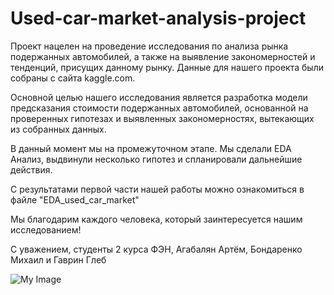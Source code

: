 # Used-car-market-analysis-project

Проект нацелен на проведение исследования по анализа рынка подержанных автомобилей, а также на выявление закономерностей и тенденций, присущих данному рынку. Данные для нашего проекта были собраны с сайта kaggle.com.

Основной целью нашего исследования является разработка модели предсказания стоимости подержанных автомобилей, основанной на проверенных гипотезах и выявленных закономерностях, вытекающих из собранных данных.

В данный момент мы на промежуточном этапе. Мы сделали EDA Анализ, выдвинули несколько гипотез и спланировали дальнейшие действия.

С результатами первой части нашей работы можно ознакомиться в файле "EDA_used_car_market"

Мы благодарим каждого человека, который заинтересуется нашим исследованием!

С уважением, студенты 2 курса ФЭН, Агабалян Артём, Бондаренко Михаил и Гаврин Глеб

![My Image](Oka.jpg)
